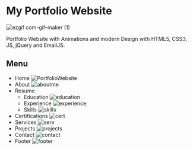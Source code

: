 # My Portfolio Website

![ezgif com-gif-maker (1)](https://user-images.githubusercontent.com/51766689/134809158-9a920c8a-64ba-48a3-854e-dcf20ae7b61c.gif)


Portfolio Website with Animations and modern Design with HTML5, CSS3, JS, jQuery and EmailJS.

## Menu 

* Home
![PortfolioWebsite](https://user-images.githubusercontent.com/51766689/135588323-0be5fccc-91e2-4e4f-9324-3d1c05a34d8a.PNG)
* About
![aboutme](https://user-images.githubusercontent.com/51766689/135588636-cf010867-14fa-4e5c-8cd0-74e64bc9b638.PNG)
* Resume 
  *  Education
  ![education](https://user-images.githubusercontent.com/51766689/135588314-802d608c-010f-4f39-9954-e6abfcea23b8.PNG)
  *  Experience
  ![experience](https://user-images.githubusercontent.com/51766689/134778572-afa6bf29-d9ea-4726-b999-5cfa39236bca.PNG)
  *  Skills
  ![skills](https://user-images.githubusercontent.com/51766689/134778571-8c236ff8-f6a3-48ba-90dc-79dd4dbd32af.PNG)
* Certifications
![cert](https://user-images.githubusercontent.com/51766689/134778568-c0e1f65d-684f-4264-b8ee-e6d3e3bf5ae7.PNG)
* Services
![serv](https://user-images.githubusercontent.com/51766689/134778567-753af40b-5023-4eeb-ab18-42ba7b86549e.PNG)
* Projects
![projects](https://user-images.githubusercontent.com/51766689/134778566-ef15eec1-97c1-4f8c-a3c5-8f3fe4d3a3ef.PNG)
* Contact
![contact](https://user-images.githubusercontent.com/51766689/134778565-7434b625-4977-4b81-9d0d-d8bc343fe6f1.PNG)
* Footer
![footer](https://user-images.githubusercontent.com/51766689/135311321-b8d528bb-4af5-45bd-97e3-25215302c1b3.PNG)

